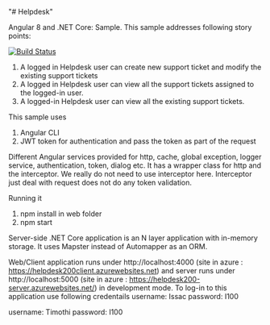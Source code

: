 "# Helpdesk"

Angular 8 and .NET Core: Sample. This sample addresses following story points:

[![Build Status](https://dev.azure.com/manickathanmartin0101/HelpdeskGit/_apis/build/status/HelpdeskGit-CIient?branchName=master)](https://dev.azure.com/manickathanmartin0101/HelpdeskGit/_build/latest?definitionId=11&branchName=master)

1. A logged in Helpdesk user can create new support ticket and modify the existing support tickets 
2. A logged in Helpdesk user can view all the support tickets assigned to the logged-in user. 
3. A logged-in Helpdesk user can view all the existing support tickets.

This sample uses 

1. Angular CLI 
2. JWT token for authentication and pass the token as part of the request 

Different Angular services provided for http, cache, global exception, logger service, authentication, token, dialog etc. It has a wrapper class for http and the interceptor. We really do not need to use interceptor here. Interceptor just deal with request does not do any token validation.

Running it
1.	npm install in web folder
2.	npm start

Server-side .NET Core application is an N layer application with in-memory storage. It uses Mapster instead of Automapper as an ORM.

Web/Client application runs under http://localhost:4000 (site in azure : https://helpdesk200client.azurewebsites.net) and server runs under http://localhost:5000 (site in azure : https://helpdesk200-server.azurewebsites.net/) in development mode.
To log-in to this application use following credentails
username: Issac
password: I100

username: Timothi
password: I100

